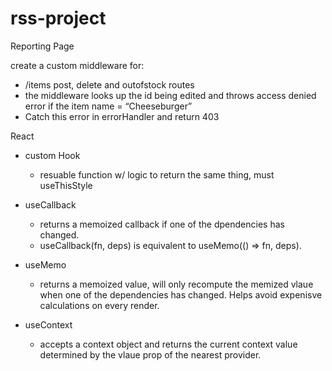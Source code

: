 # rss-project

Reporting Page

create a custom middleware for:
 - /items post, delete and outofstock routes 
 - the middleware looks up the id being edited and throws access denied error if the item name = “Cheeseburger” 
 - Catch this error in errorHandler and return 403


React
- custom Hook 
    - resuable function w/ logic to return the same thing, must useThisStyle 

- useCallback
    - returns a memoized callback if one of the dpendencies has changed.
    - useCallback(fn, deps) is equivalent to useMemo(() => fn, deps).

- useMemo
    - returns a memoized value, will only recompute the memized vlaue when one of the dependencies has changed.
    Helps avoid expenisve calculations on every render.

- useContext
    - accepts a context object and returns the current context value determined by the vlaue prop of the nearest provider.


